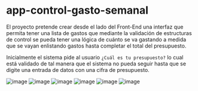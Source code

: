 # app-control-gasto-semanal
El proyecto pretende crear desde el lado del Front-End una interfaz que permita tener una lista de gastos que mediante la validación de estructuras de control se pueda tener una lógica de cuánto se va gastando a medida que se vayan enlistando gastos hasta completar el total del presupuesto.

Inicialmente el sistema pide al usuario ```¿Cuál es tu presupuesto?``` lo cual está validado de tal manera que el sistema no pueda seguir hasta que se digite una entrada de datos con una cifra de presupuesto.

![image](https://user-images.githubusercontent.com/53632260/208369482-68c61cd1-8c9b-47a3-a565-145f9e005819.png)
![image](https://user-images.githubusercontent.com/53632260/208369635-3e17cab2-07dc-424f-9989-e911ad1f12af.png)
![image](https://user-images.githubusercontent.com/53632260/208357271-47794c2d-c9ca-4e81-9e1b-da6064c9523c.png)
![image](https://user-images.githubusercontent.com/53632260/208357333-776194d0-e904-4694-a2a1-8aa7115b50c3.png)
![image](https://user-images.githubusercontent.com/53632260/208357361-a4b5d65b-9712-4bec-b26e-c2f185c581bf.png)
![image](https://user-images.githubusercontent.com/53632260/208369831-490c3213-d5af-4441-b4e3-6623b77e1e4e.png)
